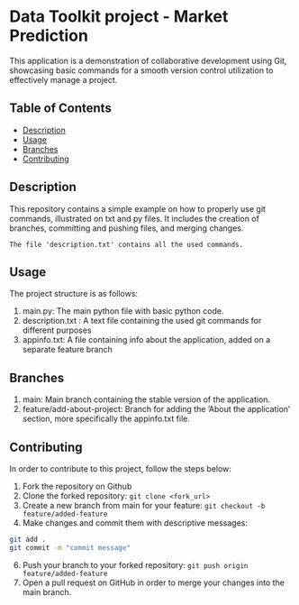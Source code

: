 
# Data Toolkit project - Market Prediction

This application is a demonstration of collaborative development using Git,
showcasing basic commands for a smooth version control utilization to
effectively manage a project.

## Table of Contents
- [Description](#description)
- [Usage](#getting-started)
- [Branches](#contributing)
- [Contributing](#contributing)


## Description

This repository contains a simple example on how to properly use git commands,
illustrated on txt and py files. It includes the creation of branches, committing and pushing files, 
and merging changes. 
```
The file 'description.txt' contains all the used commands.
```

## Usage 

The project structure is as follows:
1. main.py:  The main python file with basic python code.
2. description.txt :  A text file containing the used git commands for different purposes
3. appinfo.txt: A file containing info about the application, added on a separate 
feature branch

## Branches

1. main:  Main branch containing the stable version of the application.
2. feature/add-about-project:  Branch for adding the ’About the application’ section, more specifically the appinfo.txt file.

## Contributing

In order to contribute to this project, follow the steps below:
1. Fork the repository on Github
2. Clone the forked repository: `git clone <fork_url>`
3. Create a new branch from main for your feature: `git checkout -b feature/added-feature`
4. Make changes and commit them with descriptive messages: 
  ```bash
git add .
git commit -m "commit message"
  ```
6. Push your branch to your forked repository: `git push origin feature/added-feature`
7. Open a pull request on GitHub in order to merge your changes into the main branch.